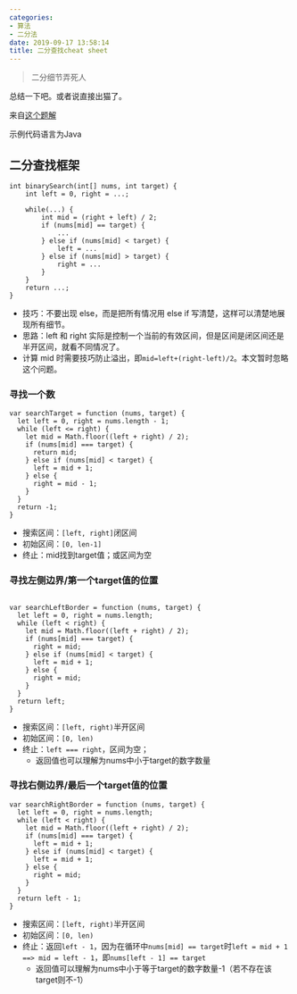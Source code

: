 ```yaml
---
categories:
- 算法
- 二分法
date: 2019-09-17 13:58:14
title: 二分查找cheat sheet
---
```


> 二分细节弄死人

<!-- more -->

总结一下吧。或者说直接出猫了。

来自[这个题解](https://leetcode-cn.com/problems/find-first-and-last-position-of-element-in-sorted-array/solution/er-fen-cha-zhao-suan-fa-xi-jie-xiang-jie-by-labula/)

示例代码语言为Java

## 二分查找框架

````
int binarySearch(int[] nums, int target) {
    int left = 0, right = ...;

    while(...) {
        int mid = (right + left) / 2;
        if (nums[mid] == target) {
            ...
        } else if (nums[mid] < target) {
            left = ...
        } else if (nums[mid] > target) {
            right = ...
        }
    }
    return ...;
}
````

* 技巧：不要出现 else，而是把所有情况用 else if 写清楚，这样可以清楚地展现所有细节。
* 思路：left 和 right 实际是控制一个当前的有效区间，但是区间是闭区间还是半开区间，就看不同情况了。
* 计算 mid 时需要技巧防止溢出，即`mid=left+(right-left)/2`。本文暂时忽略这个问题。

### 寻找一个数

````
var searchTarget = function (nums, target) {
  let left = 0, right = nums.length - 1;
  while (left <= right) {
    let mid = Math.floor((left + right) / 2);
    if (nums[mid] === target) {
      return mid;
    } else if (nums[mid] < target) {
      left = mid + 1;
    } else {
      right = mid - 1;
    }
  }
  return -1;
}

````

* 搜索区间：`[left, right]`闭区间
* 初始区间：`[0, len-1]`
* 终止：mid找到target值；或区间为空

### 寻找左侧边界/第一个target值的位置

````

var searchLeftBorder = function (nums, target) {
  let left = 0, right = nums.length;
  while (left < right) {
    let mid = Math.floor((left + right) / 2);
    if (nums[mid] === target) {
      right = mid;
    } else if (nums[mid] < target) {
      left = mid + 1;
    } else {
      right = mid;
    }
  }
  return left;
}
````

* 搜索区间：`[left, right)`半开区间
* 初始区间：`[0, len)`
* 终止：`left === right`，区间为空；
  * 返回值也可以理解为nums中小于target的数字数量

### 寻找右侧边界/最后一个target值的位置

````
var searchRightBorder = function (nums, target) {
  let left = 0, right = nums.length;
  while (left < right) {
    let mid = Math.floor((left + right) / 2);
    if (nums[mid] === target) {
      left = mid + 1;
    } else if (nums[mid] < target) {
      left = mid + 1;
    } else {
      right = mid;
    }
  }
  return left - 1;
}
````

* 搜索区间：`[left, right)`半开区间
* 初始区间：`[0, len)`
* 终止：返回`left - 1`，因为在循环中`nums[mid] == target`时`left = mid + 1 ==> mid = left - 1`，即`nums[left - 1] == target`
  * 返回值可以理解为nums中小于等于target的数字数量-1（若不存在该target则不-1）